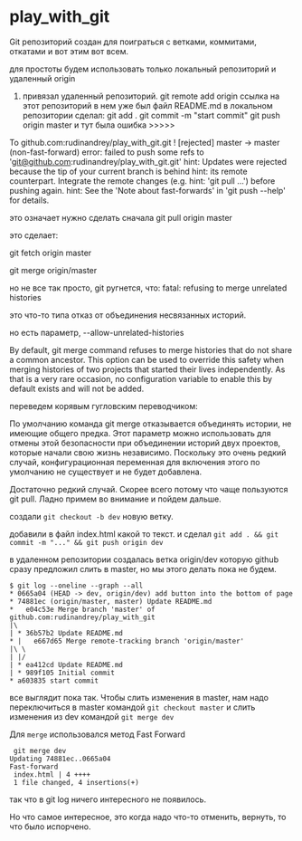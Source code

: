# play_with_git

Git репозиторий создан для поиграться с ветками, коммитами, откатами и вот этим вот всем.

для простоты будем использовать только локальный репозиторий и удаленный origin
1. привязал удаленный репозиторий.
git remote add origin ссылка на этот репозиторий
в нем уже был файл README.md
в локальном репозитории сделал:
git add .
git commit -m "start commit"
git push origin master
и тут была ошибка >>>>>

To github.com:rudinandrey/play_with_git.git
 ! [rejected]        master -> master (non-fast-forward)
error: failed to push some refs to 'git@github.com:rudinandrey/play_with_git.git'
hint: Updates were rejected because the tip of your current branch is behind
hint: its remote counterpart. Integrate the remote changes (e.g.
hint: 'git pull ...') before pushing again.
hint: See the 'Note about fast-forwards' in 'git push --help' for details.

это означает нужно сделать сначала git pull origin master

это сделает:

git fetch origin master

git merge origin/master 

но не все так просто, git ругнется, что: fatal: refusing to merge unrelated histories

это что-то типа отказ от объединения несвязанных историй.

но есть параметр, --allow-unrelated-histories

By default, git merge command refuses to merge histories that do not share a common ancestor. This option can be used to override this safety when merging histories of two projects that started their lives independently. As that is a very rare occasion, no configuration variable to enable this by default exists and will not be added.

переведем корявым гугловским переводчиком:

По умолчанию команда git merge отказывается объединять истории, не имеющие общего предка. Этот параметр можно использовать для отмены этой безопасности при объединении историй двух проектов, которые начали свою жизнь независимо. Поскольку это очень редкий случай, конфигурационная переменная для включения этого по умолчанию не существует и не будет добавлена.

Достаточно редкий случай. Скорее всего потому что чаще пользуются git pull. Ладно примем во внимание и пойдем дальше.

создали `git checkout -b dev` новую ветку.

добавили в файл index.html какой то текст. и сделал `git add . && git commit -m "..." && git push origin dev `

в удаленном репозитории создалась ветка origin/dev которую github сразу предложил слить в master, но мы этого делать пока не будем.

```
$ git log --oneline --graph --all
* 0665a04 (HEAD -> dev, origin/dev) add button into the bottom of page
* 74881ec (origin/master, master) Update README.md
*   e04c53e Merge branch 'master' of github.com:rudinandrey/play_with_git
|\
| * 36b57b2 Update README.md
* |   e667d65 Merge remote-tracking branch 'origin/master'
|\ \
| |/
| * ea412cd Update README.md
| * 989f105 Initial commit
* a603835 start commit
```

все выглядит пока так. Чтобы слить изменения в master, нам надо переключиться в master командой `git checkout master` и слить изменения из dev командой `git merge dev`

Для `merge` использовался метод Fast Forward
```
 git merge dev
Updating 74881ec..0665a04
Fast-forward
 index.html | 4 ++++
 1 file changed, 4 insertions(+)
 ```
 
 так что в git log ничего интересного не появилось.
 
 Но что самое интересное, это когда надо что-то отменить, вернуть, то что было испорчено.
 
